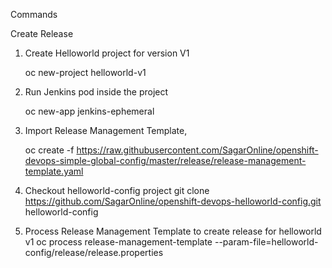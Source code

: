 Commands

Create Release

1. Create Helloworld project for version V1
    
    oc new-project helloworld-v1

2. Run Jenkins pod inside the project

    oc new-app jenkins-ephemeral

3. Import Release Management Template,
    
    oc create -f https://raw.githubusercontent.com/SagarOnline/openshift-devops-simple-global-config/master/release/release-management-template.yaml

4. Checkout helloworld-config project
    git clone https://github.com/SagarOnline/openshift-devops-helloworld-config.git helloworld-config

5. Process Release Management Template to create release for helloworld v1
    oc process release-management-template --param-file=helloworld-config/release/release.properties